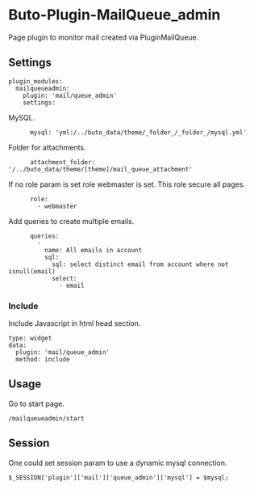 # Buto-Plugin-MailQueue_admin

Page plugin to monitor mail created via PluginMailQueue.

## Settings
```
plugin_modules:
  mailqueueadmin:
    plugin: 'mail/queue_admin'
    settings:    
```
MySQL.
```
      mysql: 'yml:/../buto_data/theme/_folder_/_folder_/mysql.yml'
```
Folder for attachments.
```
      attachment_folder: '/../buto_data/theme/[theme]/mail_queue_attachment'
```
If no role param is set role webmaster is set. 
This role secure all pages.
```
      role:
        - webmaster
```
Add queries to create multiple emails.
```
      queries:
        -
          name: All emails in account
          sql:
            sql: select distinct email from account where not isnull(email)
            select:
              - email
```

### Include
Include Javascript in html head section.
```
type: widget
data:
  plugin: 'mail/queue_admin'
  method: include
```

## Usage

Go to start page.

```
/mailqueueadmin/start
```

## Session

One could set session param to use a dynamic mysql connection.

```
$_SESSION['plugin']['mail']['queue_admin']['mysql'] = $mysql;
```

